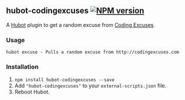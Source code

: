 ## hubot-codingexcuses [![NPM version](https://badge.fury.io/js/hubot-codingexcuses.png)](http://badge.fury.io/js/hubot-codingexcuses)

A [Hubot](https://github.com/github/hubot) plugin to get a random excuse from [Coding Excuses](http://codingexcuses.com).

### Usage

    hubot excuse - Pulls a random excuse from http://codingexcuses.com

### Installation
1. `npm install hubot-codingexcuses --save`
2. Add `"hubot-codingexcuses"` to your `external-scripts.json` file.
3. Reboot Hubot.
